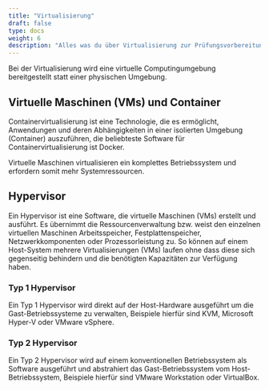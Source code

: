 ```yaml
---
title: "Virtualisierung"
draft: false
type: docs
weight: 6
description: "Alles was du über Virtualisierung zur Prüfungsvorbereitung zum Fachinformatiker für Systemintegration wissen musst."
---
```


Bei der Virtualisierung wird eine virtuelle Computingumgebung bereitgestellt statt einer physischen Umgebung.

## Virtuelle Maschinen (VMs) und Container

Containervirtualisierung ist eine Technologie, die es ermöglicht, Anwendungen und deren Abhängigkeiten in einer isolierten Umgebung (Container) auszuführen, die beliebteste Software für Containervirtualisierung ist Docker.

Virtuelle Maschinen virtualisieren ein komplettes Betriebssystem und erfordern somit mehr Systemressourcen.

## Hypervisor

Ein Hypervisor ist eine Software, die virtuelle Maschinen (VMs) erstellt und ausführt. Es übernimmt die Ressourcenverwaltung bzw. weist den einzelnen virtuellen Maschinen Arbeitsspeicher, Festplattenspeicher, Netzwerkkomponenten oder Prozessorleistung zu. So können auf einem Host-System mehrere Virtualisierungen (VMs) laufen ohne dass diese sich gegenseitig behindern und die benötigten Kapazitäten zur Verfügung haben.

### Typ 1 Hypervisor

Ein Typ 1 Hypervisor wird direkt auf der Host-Hardware ausgeführt um die Gast-Betriebssysteme zu verwalten, Beispiele hierfür sind KVM, Microsoft Hyper-V oder VMware vSphere.

### Typ 2 Hypervisor

Ein Typ 2 Hypervisor wird auf einem konventionellen Betriebssystem als Software ausgeführt und abstrahiert das Gast-Betriebssystem vom Host-Betriebssystem, Beispiele hierfür sind VMware Workstation oder VirtualBox.
